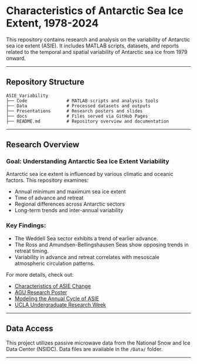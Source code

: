 # Characteristics of Antarctic Sea Ice Extent, 1978-2024

This repository contains research and analysis on the variability of Antarctic sea ice extent (ASIE). It includes MATLAB scripts, datasets, and reports related to the temporal and spatial variability of Antarctic sea ice from 1979 onward.

---

## Repository Structure

```
ASIE_Variability
├── Code               # MATLAB scripts and analysis tools
├── Data               # Processed datasets and outputs
├── Presentations      # Research posters and slides
├── docs               # Files served via GitHub Pages
├── README.md          # Repository overview and documentation
```

---

## Research Overview
### Goal: Understanding Antarctic Sea Ice Extent Variability
Antarctic sea ice extent is influenced by various climatic and oceanic factors. This repository examines:
- Annual minimum and maximum sea ice extent
- Time of advance and retreat
- Regional differences across Antarctic sectors
- Long-term trends and inter-annual variability

### Key Findings:
- The Weddell Sea sector exhibits a trend of earlier advance.  
- The Ross and Amundsen-Bellingshausen Seas show opposing trends in retreat timing.  
- Variability in advance and retreat correlates with mesoscale atmospheric circulation patterns.

For more details, check out:
- [Characteristics of ASIE Change](https://github.com/svillhauer/ASIE_Variability/blob/291d809057898438ae4cb772772a6fe5fd3608e1/Papers/Characteristics_of_ASIE_Change.pdf)
- [AGU Research Poster](https://github.com/svillhauer/ASIE_Variability/blob/9af28cd58c307a5116a6ab6b5678f65deb2726aa/Presentations/AGU_Poster.pdf)
- [Modeling the Annual Cycle of ASIE](https://github.com/svillhauer/ASIE_Variability/blob/291d809057898438ae4cb772772a6fe5fd3608e1/Papers/Modelling_the_Annual_Cycle_of_Daily_ASIE.pdf)
- [UCLA Undergraduate Research Week](https://github.com/svillhauer/ASIE_Variability/blob/291d809057898438ae4cb772772a6fe5fd3608e1/Presentations/UGRW%20Presentation.pdf)

---

## Data Access

This project utilizes passive microwave data from the National Snow and Ice Data Center (NSIDC). Data files are available in the `/Data/` folder.

---
